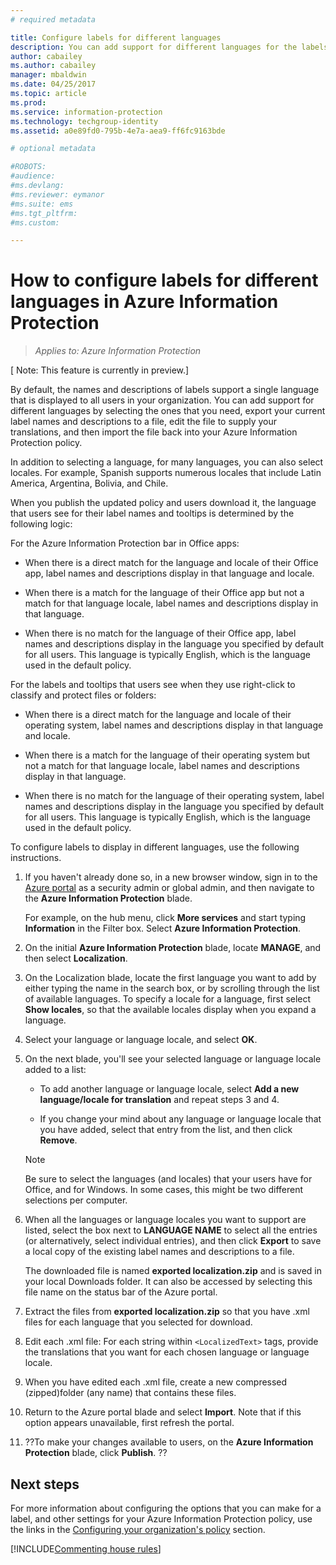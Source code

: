 ```yaml
---
# required metadata

title: Configure labels for different languages
description: You can add support for different languages for the labels that users see on the Information Protection bar, by specifying the languages in the Azure Information Protection policy and importing your translations.
author: cabailey
ms.author: cabailey
manager: mbaldwin
ms.date: 04/25/2017
ms.topic: article
ms.prod:
ms.service: information-protection
ms.technology: techgroup-identity
ms.assetid: a0e89fd0-795b-4e7a-aea9-ff6fc9163bde

# optional metadata

#ROBOTS:
#audience:
#ms.devlang:
#ms.reviewer: eymanor
#ms.suite: ems
#ms.tgt_pltfrm:
#ms.custom:

---
```


# How to configure labels for different languages in Azure Information Protection

>*Applies to: Azure Information Protection*

[ Note: This feature is currently in preview.]

By default, the names and descriptions of labels support a single language that is displayed to all users in your organization. You can add support for different languages by selecting the ones that you need, export your current label names and descriptions to a file, edit the file to supply your translations, and then import the file back into your Azure Information Protection policy.

In addition to selecting a language, for many languages, you can also select locales. For example, Spanish supports numerous locales that include Latin America, Argentina, Bolivia, and Chile. 

When you publish the updated policy and users download it, the language that users see for their label names and tooltips is determined by the following logic:

For the Azure Information Protection bar in Office apps:

- When there is a direct match for the language and locale of their Office app, label names and descriptions display in that language and locale.

- When there is a match for the language of their Office app but not a match for that language locale, label names and descriptions display in that language.

- When there is no match for the language of their Office app, label names and descriptions display in the language you specified by default for all users. This language is typically English, which is the language used in the default policy.

For the labels and tooltips that users see when they use right-click to classify and protect files or folders:

- When there is a direct match for the language and locale of their operating system, label names and descriptions display in that language and locale.

- When there is a match for the language of their operating system but not a match for that language locale, label names and descriptions display in that language.

- When there is no match for the language of their operating system, label names and descriptions display in the language you specified by default for all users. This language is typically English, which is the language used in the default policy.

To configure labels to display in different languages, use the following instructions.

1. If you haven't already done so, in a new browser window, sign in to the [Azure portal](https://portal.azure.com) as a security admin or global admin, and then navigate to the **Azure Information Protection** blade. 
    
    For example, on the hub menu, click **More services** and start typing **Information** in the Filter box. Select **Azure Information Protection**.

2. On the initial **Azure Information Protection** blade, locate **MANAGE**, and then select **Localization**.

3. On the Localization blade, locate the first language you want to add by either typing the name in the search box, or by scrolling through the list of available languages. To specify a locale for a language, first select **Show locales**, so that the available locales display when you expand a language.

4. Select your language or language locale, and select **OK**.

5. On the next blade, you'll see your selected language or language locale added to a list:
    
    - To add another language or language locale, select **Add a new language/locale for translation** and repeat steps 3 and 4. 
    
    - If you change your mind about any language or language locale that you have added, select that entry from the list, and then click **Remove**.
        
    > [!NOTE]
    > Be sure to select the languages (and locales) that your users have for Office, and for Windows. In some cases, this might be two different selections per computer.

6. When all the languages or language locales you want to support are listed, select the box next to **LANGUAGE NAME** to select all the entries (or alternatively, select individual entries), and then click **Export** to save a local copy of the existing label names and descriptions to a file. 
    
    The downloaded file is named **exported localization.zip** and is saved in your local Downloads folder. It can also be accessed by selecting this file name on the status bar of the Azure portal.

7. Extract the files from **exported localization.zip** so that you have  .xml files for each language that you selected for download. 

8. Edit each .xml file: For each string within  `<LocalizedText>` tags, provide the translations that you want for each chosen language or language locale. 

9. When you have edited each .xml file, create a new compressed (zipped)folder (any name) that contains these files.

10. Return to the Azure portal blade and select **Import**. Note that if this option appears unavailable, first refresh the portal.

8. ??To make your changes available to users, on the **Azure Information Protection** blade, click **Publish**. ??


## Next steps

For more information about configuring the options that you can make for a label, and other settings for your Azure Information Protection policy, use the links in the [Configuring your organization's policy](configure-policy.md#configuring-your-organizations-policy) section.

[!INCLUDE[Commenting house rules](../includes/houserules.md)]


